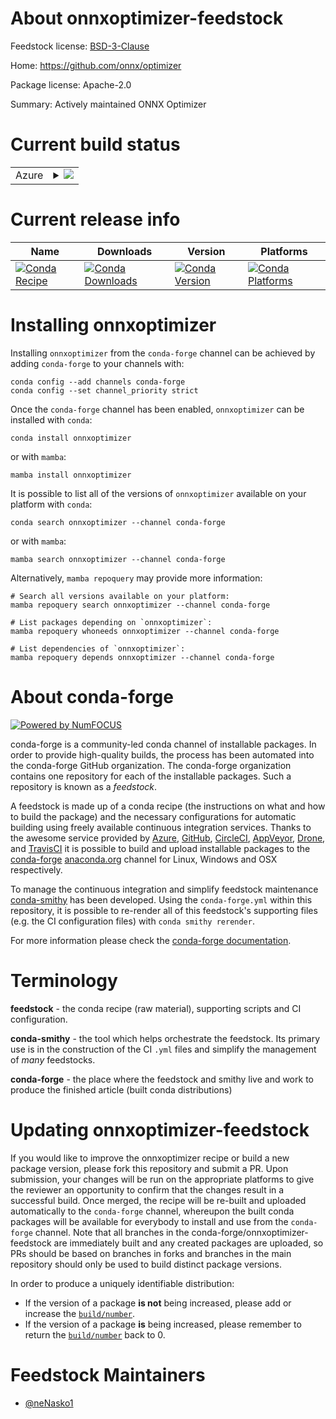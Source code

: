 About onnxoptimizer-feedstock
=============================

Feedstock license: [BSD-3-Clause](https://github.com/conda-forge/onnxoptimizer-feedstock/blob/main/LICENSE.txt)

Home: https://github.com/onnx/optimizer

Package license: Apache-2.0

Summary: Actively maintained ONNX Optimizer

Current build status
====================


<table>
    
  <tr>
    <td>Azure</td>
    <td>
      <details>
        <summary>
          <a href="https://dev.azure.com/conda-forge/feedstock-builds/_build/latest?definitionId=21699&branchName=main">
            <img src="https://dev.azure.com/conda-forge/feedstock-builds/_apis/build/status/onnxoptimizer-feedstock?branchName=main">
          </a>
        </summary>
        <table>
          <thead><tr><th>Variant</th><th>Status</th></tr></thead>
          <tbody><tr>
              <td>linux_64_python3.10.____cpython</td>
              <td>
                <a href="https://dev.azure.com/conda-forge/feedstock-builds/_build/latest?definitionId=21699&branchName=main">
                  <img src="https://dev.azure.com/conda-forge/feedstock-builds/_apis/build/status/onnxoptimizer-feedstock?branchName=main&jobName=linux&configuration=linux%20linux_64_python3.10.____cpython" alt="variant">
                </a>
              </td>
            </tr><tr>
              <td>linux_64_python3.11.____cpython</td>
              <td>
                <a href="https://dev.azure.com/conda-forge/feedstock-builds/_build/latest?definitionId=21699&branchName=main">
                  <img src="https://dev.azure.com/conda-forge/feedstock-builds/_apis/build/status/onnxoptimizer-feedstock?branchName=main&jobName=linux&configuration=linux%20linux_64_python3.11.____cpython" alt="variant">
                </a>
              </td>
            </tr><tr>
              <td>linux_64_python3.12.____cpython</td>
              <td>
                <a href="https://dev.azure.com/conda-forge/feedstock-builds/_build/latest?definitionId=21699&branchName=main">
                  <img src="https://dev.azure.com/conda-forge/feedstock-builds/_apis/build/status/onnxoptimizer-feedstock?branchName=main&jobName=linux&configuration=linux%20linux_64_python3.12.____cpython" alt="variant">
                </a>
              </td>
            </tr><tr>
              <td>linux_64_python3.13.____cp313</td>
              <td>
                <a href="https://dev.azure.com/conda-forge/feedstock-builds/_build/latest?definitionId=21699&branchName=main">
                  <img src="https://dev.azure.com/conda-forge/feedstock-builds/_apis/build/status/onnxoptimizer-feedstock?branchName=main&jobName=linux&configuration=linux%20linux_64_python3.13.____cp313" alt="variant">
                </a>
              </td>
            </tr><tr>
              <td>linux_64_python3.9.____cpython</td>
              <td>
                <a href="https://dev.azure.com/conda-forge/feedstock-builds/_build/latest?definitionId=21699&branchName=main">
                  <img src="https://dev.azure.com/conda-forge/feedstock-builds/_apis/build/status/onnxoptimizer-feedstock?branchName=main&jobName=linux&configuration=linux%20linux_64_python3.9.____cpython" alt="variant">
                </a>
              </td>
            </tr><tr>
              <td>osx_64_python3.10.____cpython</td>
              <td>
                <a href="https://dev.azure.com/conda-forge/feedstock-builds/_build/latest?definitionId=21699&branchName=main">
                  <img src="https://dev.azure.com/conda-forge/feedstock-builds/_apis/build/status/onnxoptimizer-feedstock?branchName=main&jobName=osx&configuration=osx%20osx_64_python3.10.____cpython" alt="variant">
                </a>
              </td>
            </tr><tr>
              <td>osx_64_python3.11.____cpython</td>
              <td>
                <a href="https://dev.azure.com/conda-forge/feedstock-builds/_build/latest?definitionId=21699&branchName=main">
                  <img src="https://dev.azure.com/conda-forge/feedstock-builds/_apis/build/status/onnxoptimizer-feedstock?branchName=main&jobName=osx&configuration=osx%20osx_64_python3.11.____cpython" alt="variant">
                </a>
              </td>
            </tr><tr>
              <td>osx_64_python3.12.____cpython</td>
              <td>
                <a href="https://dev.azure.com/conda-forge/feedstock-builds/_build/latest?definitionId=21699&branchName=main">
                  <img src="https://dev.azure.com/conda-forge/feedstock-builds/_apis/build/status/onnxoptimizer-feedstock?branchName=main&jobName=osx&configuration=osx%20osx_64_python3.12.____cpython" alt="variant">
                </a>
              </td>
            </tr><tr>
              <td>osx_64_python3.13.____cp313</td>
              <td>
                <a href="https://dev.azure.com/conda-forge/feedstock-builds/_build/latest?definitionId=21699&branchName=main">
                  <img src="https://dev.azure.com/conda-forge/feedstock-builds/_apis/build/status/onnxoptimizer-feedstock?branchName=main&jobName=osx&configuration=osx%20osx_64_python3.13.____cp313" alt="variant">
                </a>
              </td>
            </tr><tr>
              <td>osx_64_python3.9.____cpython</td>
              <td>
                <a href="https://dev.azure.com/conda-forge/feedstock-builds/_build/latest?definitionId=21699&branchName=main">
                  <img src="https://dev.azure.com/conda-forge/feedstock-builds/_apis/build/status/onnxoptimizer-feedstock?branchName=main&jobName=osx&configuration=osx%20osx_64_python3.9.____cpython" alt="variant">
                </a>
              </td>
            </tr><tr>
              <td>win_64_python3.10.____cpython</td>
              <td>
                <a href="https://dev.azure.com/conda-forge/feedstock-builds/_build/latest?definitionId=21699&branchName=main">
                  <img src="https://dev.azure.com/conda-forge/feedstock-builds/_apis/build/status/onnxoptimizer-feedstock?branchName=main&jobName=win&configuration=win%20win_64_python3.10.____cpython" alt="variant">
                </a>
              </td>
            </tr><tr>
              <td>win_64_python3.11.____cpython</td>
              <td>
                <a href="https://dev.azure.com/conda-forge/feedstock-builds/_build/latest?definitionId=21699&branchName=main">
                  <img src="https://dev.azure.com/conda-forge/feedstock-builds/_apis/build/status/onnxoptimizer-feedstock?branchName=main&jobName=win&configuration=win%20win_64_python3.11.____cpython" alt="variant">
                </a>
              </td>
            </tr><tr>
              <td>win_64_python3.12.____cpython</td>
              <td>
                <a href="https://dev.azure.com/conda-forge/feedstock-builds/_build/latest?definitionId=21699&branchName=main">
                  <img src="https://dev.azure.com/conda-forge/feedstock-builds/_apis/build/status/onnxoptimizer-feedstock?branchName=main&jobName=win&configuration=win%20win_64_python3.12.____cpython" alt="variant">
                </a>
              </td>
            </tr><tr>
              <td>win_64_python3.13.____cp313</td>
              <td>
                <a href="https://dev.azure.com/conda-forge/feedstock-builds/_build/latest?definitionId=21699&branchName=main">
                  <img src="https://dev.azure.com/conda-forge/feedstock-builds/_apis/build/status/onnxoptimizer-feedstock?branchName=main&jobName=win&configuration=win%20win_64_python3.13.____cp313" alt="variant">
                </a>
              </td>
            </tr><tr>
              <td>win_64_python3.9.____cpython</td>
              <td>
                <a href="https://dev.azure.com/conda-forge/feedstock-builds/_build/latest?definitionId=21699&branchName=main">
                  <img src="https://dev.azure.com/conda-forge/feedstock-builds/_apis/build/status/onnxoptimizer-feedstock?branchName=main&jobName=win&configuration=win%20win_64_python3.9.____cpython" alt="variant">
                </a>
              </td>
            </tr>
          </tbody>
        </table>
      </details>
    </td>
  </tr>
</table>

Current release info
====================

| Name | Downloads | Version | Platforms |
| --- | --- | --- | --- |
| [![Conda Recipe](https://img.shields.io/badge/recipe-onnxoptimizer-green.svg)](https://anaconda.org/conda-forge/onnxoptimizer) | [![Conda Downloads](https://img.shields.io/conda/dn/conda-forge/onnxoptimizer.svg)](https://anaconda.org/conda-forge/onnxoptimizer) | [![Conda Version](https://img.shields.io/conda/vn/conda-forge/onnxoptimizer.svg)](https://anaconda.org/conda-forge/onnxoptimizer) | [![Conda Platforms](https://img.shields.io/conda/pn/conda-forge/onnxoptimizer.svg)](https://anaconda.org/conda-forge/onnxoptimizer) |

Installing onnxoptimizer
========================

Installing `onnxoptimizer` from the `conda-forge` channel can be achieved by adding `conda-forge` to your channels with:

```
conda config --add channels conda-forge
conda config --set channel_priority strict
```

Once the `conda-forge` channel has been enabled, `onnxoptimizer` can be installed with `conda`:

```
conda install onnxoptimizer
```

or with `mamba`:

```
mamba install onnxoptimizer
```

It is possible to list all of the versions of `onnxoptimizer` available on your platform with `conda`:

```
conda search onnxoptimizer --channel conda-forge
```

or with `mamba`:

```
mamba search onnxoptimizer --channel conda-forge
```

Alternatively, `mamba repoquery` may provide more information:

```
# Search all versions available on your platform:
mamba repoquery search onnxoptimizer --channel conda-forge

# List packages depending on `onnxoptimizer`:
mamba repoquery whoneeds onnxoptimizer --channel conda-forge

# List dependencies of `onnxoptimizer`:
mamba repoquery depends onnxoptimizer --channel conda-forge
```


About conda-forge
=================

[![Powered by
NumFOCUS](https://img.shields.io/badge/powered%20by-NumFOCUS-orange.svg?style=flat&colorA=E1523D&colorB=007D8A)](https://numfocus.org)

conda-forge is a community-led conda channel of installable packages.
In order to provide high-quality builds, the process has been automated into the
conda-forge GitHub organization. The conda-forge organization contains one repository
for each of the installable packages. Such a repository is known as a *feedstock*.

A feedstock is made up of a conda recipe (the instructions on what and how to build
the package) and the necessary configurations for automatic building using freely
available continuous integration services. Thanks to the awesome service provided by
[Azure](https://azure.microsoft.com/en-us/services/devops/), [GitHub](https://github.com/),
[CircleCI](https://circleci.com/), [AppVeyor](https://www.appveyor.com/),
[Drone](https://cloud.drone.io/welcome), and [TravisCI](https://travis-ci.com/)
it is possible to build and upload installable packages to the
[conda-forge](https://anaconda.org/conda-forge) [anaconda.org](https://anaconda.org/)
channel for Linux, Windows and OSX respectively.

To manage the continuous integration and simplify feedstock maintenance
[conda-smithy](https://github.com/conda-forge/conda-smithy) has been developed.
Using the ``conda-forge.yml`` within this repository, it is possible to re-render all of
this feedstock's supporting files (e.g. the CI configuration files) with ``conda smithy rerender``.

For more information please check the [conda-forge documentation](https://conda-forge.org/docs/).

Terminology
===========

**feedstock** - the conda recipe (raw material), supporting scripts and CI configuration.

**conda-smithy** - the tool which helps orchestrate the feedstock.
                   Its primary use is in the construction of the CI ``.yml`` files
                   and simplify the management of *many* feedstocks.

**conda-forge** - the place where the feedstock and smithy live and work to
                  produce the finished article (built conda distributions)


Updating onnxoptimizer-feedstock
================================

If you would like to improve the onnxoptimizer recipe or build a new
package version, please fork this repository and submit a PR. Upon submission,
your changes will be run on the appropriate platforms to give the reviewer an
opportunity to confirm that the changes result in a successful build. Once
merged, the recipe will be re-built and uploaded automatically to the
`conda-forge` channel, whereupon the built conda packages will be available for
everybody to install and use from the `conda-forge` channel.
Note that all branches in the conda-forge/onnxoptimizer-feedstock are
immediately built and any created packages are uploaded, so PRs should be based
on branches in forks and branches in the main repository should only be used to
build distinct package versions.

In order to produce a uniquely identifiable distribution:
 * If the version of a package **is not** being increased, please add or increase
   the [``build/number``](https://docs.conda.io/projects/conda-build/en/latest/resources/define-metadata.html#build-number-and-string).
 * If the version of a package **is** being increased, please remember to return
   the [``build/number``](https://docs.conda.io/projects/conda-build/en/latest/resources/define-metadata.html#build-number-and-string)
   back to 0.

Feedstock Maintainers
=====================

* [@neNasko1](https://github.com/neNasko1/)

